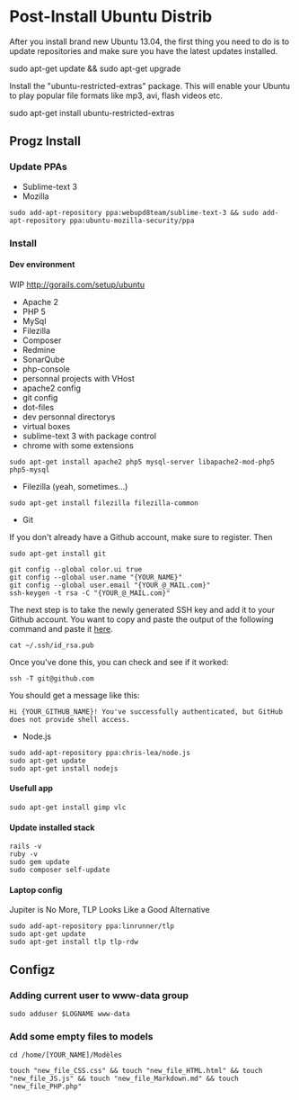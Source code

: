 Post-Install Ubuntu Distrib
===========================

After you install brand new Ubuntu 13.04, the first thing you need to do is to update repositories and make sure you have the latest updates installed.

  sudo apt-get update && sudo apt-get upgrade

Install the "ubuntu-restricted-extras" package. This will enable your Ubuntu to play popular file formats like mp3, avi, flash videos etc.

  sudo apt-get install ubuntu-restricted-extras

Progz Install
-------------

### Update PPAs

* Sublime-text 3
* Mozilla

```
sudo add-apt-repository ppa:webupd8team/sublime-text-3 && sudo add-apt-repository ppa:ubuntu-mozilla-security/ppa
```

### Install

#### Dev environment

WIP http://gorails.com/setup/ubuntu

* Apache 2
* PHP 5
* MySql
* Filezilla
* Composer
* Redmine
* SonarQube
* php-console
* personnal projects with VHost
* apache2 config
* git config
* dot-files
* dev personnal directorys
* virtual boxes
* sublime-text 3 with package control
* chrome with some extensions

```
sudo apt-get install apache2 php5 mysql-server libapache2-mod-php5 php5-mysql
```

* Filezilla (yeah, sometimes...)

```
sudo apt-get install filezilla filezilla-common
```

* Git

If you don't already have a Github account, make sure to register. Then

```
sudo apt-get install git

git config --global color.ui true
git config --global user.name "{YOUR_NAME}"
git config --global user.email "{YOUR_@_MAIL.com}"
ssh-keygen -t rsa -C "{YOUR_@_MAIL.com}"

```

The next step is to take the newly generated SSH key and add it to your Github account. You want to copy and paste the output of the following command and paste it [here](https://github.com/settings/ssh).

```
cat ~/.ssh/id_rsa.pub
```

Once you've done this, you can check and see if it worked:

```
ssh -T git@github.com
```

You should get a message like this:

```
Hi {YOUR_GITHUB_NAME}! You've successfully authenticated, but GitHub does not provide shell access.
```

* Node.js

```
sudo add-apt-repository ppa:chris-lea/node.js
sudo apt-get update
sudo apt-get install nodejs
```

#### Usefull app

```
sudo apt-get install gimp vlc
```

#### Update installed stack

```
rails -v
ruby -v
sudo gem update
sudo composer self-update
```

#### Laptop config

Jupiter is No More, TLP Looks Like a Good Alternative

```
sudo add-apt-repository ppa:linrunner/tlp
sudo apt-get update
sudo apt-get install tlp tlp-rdw
```

Configz
-------

### Adding current user to www-data group

```
sudo adduser $LOGNAME www-data
```

### Add some empty files to models

```
cd /home/[YOUR_NAME]/Modèles

touch "new_file_CSS.css" && touch "new_file_HTML.html" && touch "new_file_JS.js" && touch "new_file_Markdown.md" && touch "new_file_PHP.php"
```

